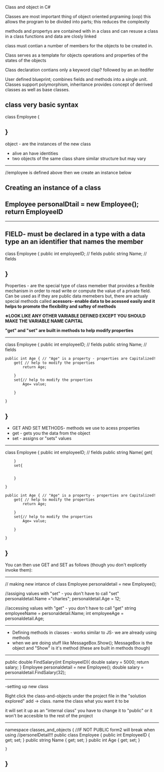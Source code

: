 Class and object in C#

Classes are most important thing of object oriented prgraming (oop)
this allows the program to be divided into parts; this reduces the complexity

methods and propertys are contained with in a class and can resuse a class 
in a class functions and data are closly linked 

class must contian a number of members for the objects to be created in.

Class serves as a template for objects operations and properties of the states of the objects

Class declaration contians only a keyword clap? followed by an an itedifer

User defined blueprint; combines fields and methods into a single unit.
Classes support polymorphism, inheritance provides concept of derrived classes as well as base classes. 

class  very basic syntax
-------------------------------------
class Employee
{

}
-------------------------------------

object - are the instances of the new class 
- alive an have identities
- two objects of the same class share similar structure but may vary
-------------------------------------
//employee is defined above then we create an instance below

Creating an instance of a class
----------------------------------------
Employee personalDtail = new Employee();
return EmployeeID
----------------------------------------

-------------------------------------

FIELD- must be declared in a type with a data type an an identifier
       that names the member
-------------------------------------
class Employee
{
    public int employeeID; // fields
    public string Name; // fields

}
-------------------------------------


Properties - are the special type of class memeber that provides a flexible mechanism 
             in order to read write or compute the value of a private field. Can be 
             used as if they are public data memebers but, there are actualy special methods called **acessors- enable data to be acessed easily and it helps to promote the flexibility and saftey of methods**

**※LOOK LIKE ANY OTHER VARIABLE DEFINED EXCEPT YOU SHOULD MAKE THE VARIABLE NAME CAPITAL**

**"get" and "set" are built in methods to help modify properties**


-------------------------------------
class Employee
{
    public int employeeID; // fields
    public string Name; // fields

    public int Age { // "Age" is a property - properties are Capitalized!
        get{ // help to modify the properties
            return Age;

        }
        set{// help to modify the properties 
            Age= value;
    
        }

    }

}
-------------------------------------


- GET AND SET METHODS- methods we use to acess properties
- get - gets you the data from the object
- set - assigns or "sets" values 


-------------------------------------
class Employee
{
    public int employeeID; // fields
    public string Name{
        get{


        }
        set{


        }

    }

    public int Age { // "Age" is a property - properties are Capitalized!
        get{ // help to modify the properties
            return Age;

        }
        set{// help to modify the properties 
            Age= value;
    
        }

    }

}
-------------------------------------

You can then use GET and SET as follows (though you don't explicetly invoke them):

--------------------------------------------------------------------------
// making new intance of class
Employee personaldetail = new Employee();

//assiging values with "set" - you don't have to call "set"
personaldetail.Name ="charles";
personaldetail.Age = 12;

//accessing values with "get" - you don't have to call "get"
string employeeName = personaldetail.Name;
int employeeAge = personaldetail.Age;



--------------------------------------------------------------------------

- Defining methods in classes - works similar to JS- we are already using methods
- when we are doing stuff like MessageBox.Show(); MessageBox is the object and "Show"
  is it's method (these are built in methods though)
--------------------------------------------------------------------------
public double FindSalary(int EmployeeID){
    double salary = 5000;
    return salary;
}
Employee personaldetail = new Employee();
double salary = personaldetail.FindSalary(32);

--------------------------------------------------------------------------


-setting up new class

Right click the class-and-objects under the project file in the "solution explored" add -> class.
name the class what you want it to be

it will set it up as an "internal class"
you have to change it to "public" or it won't be accesible to the rest
of the project




--------------------------------------------------------------------------


namespace classes_and_objects
{   //IF NOT PUBLIC form2 will break when using
    //personelDetail!!!
    public class Employee
    {
        public int EmployeeID { get; set; }
        public string Name { get; set; }
        public int Age { get; set; }

    }
}
--------------------------------------------------------------------------